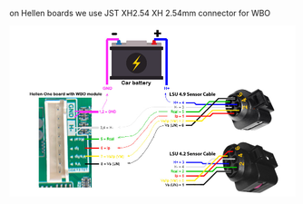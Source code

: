 on Hellen boards we use JST XH2.54 XH 2.54mm connector for WBO

![x](Hardware/Hellen/hellen72-wbo.jpg)